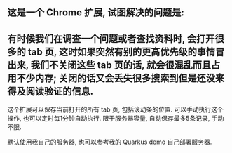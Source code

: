 这是一个 Chrome 扩展, 试图解决的问题是:
---
有时候我们在调查一个问题或者查找资料时, 会打开很多的 tab 页, 这时如果突然有别的更高优先级的事情冒出来, 我们不关闭这些 tab 页的话, 就会很混乱而且占用不少内存; 关闭的话又会丢失很多搜索到但是还没来得及阅读验证的信息.
---

这个扩展可以保存当前打开的所有 tab 页, 包括滚动条的位置. 可以手动执行这个操作, 也可以定时每1分钟自动执行. 限于服务器容量, 自动保存最多5条记录, 手动不限.

默认使用我自己的服务器, 也可以参考我的 Quarkus demo 自己部署服务器.
